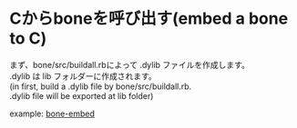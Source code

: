 # Cからboneを呼び出す(embed a bone to C)
まず、bone/src/buildall.rbによって .dylib ファイルを作成します。  
.dylib は lib フォルダーに作成されます。  
(in first, build a .dylib file by bone/src/buildall.rb.  
.dylib file will be exported at lib folder)  
  
example:
[bone-embed](https://github.com/desktopgame/bone-embed)